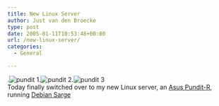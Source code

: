 ```yaml
---
title: New Linux Server
author: Just van den Broecke
type: post
date: 2005-01-11T10:53:48+00:00
url: /new-linux-server/
categories:
  - General

---
```

.![pundit 1][1].![pundit 2][2].![pundit 3][3]  
Today finally switched over to my new Linux server, an [Asus Pundit-R][4], running [Debian Sarge][5]

 [1]: /assets/media/asus-pundit-1.jpg
 [2]: /assets/media/asus-pundit-2.jpg
 [3]: /assets/media/asus-pundit-3.jpg
 [4]: http://usa.asus.com/products/desktop/pundit-r/overview.htm
 [5]: http://www.debian.org